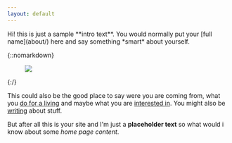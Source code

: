 ```yaml
---
layout: default
---
```


<div class="lead pretty-links">
  Hi! this is just a sample **intro text**. You would normally put your [full name](about/) here and say something *smart* about yourself.

{::nomarkdown}
<figure class="site-profile">
    <img src="{{ site.baseurl }}/assets/img/me_pic.png">
</figure>
{:/}

  This could also be the good place to say were you are coming from, what you [do for a living](work/) and maybe what you are [interested in](projects/). You might also be [writing](articles/) about stuff.

  But after all this is your site and I'm just a **placeholder text** so what would i know about some *home page content*.
</div>

